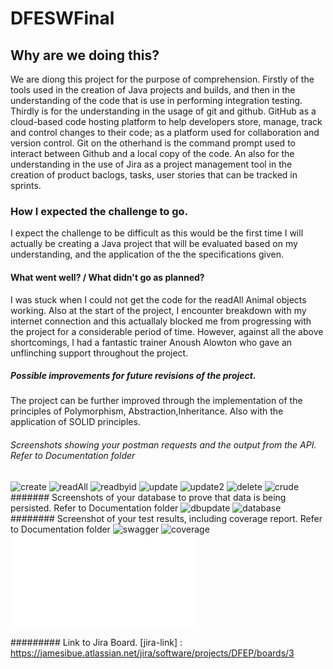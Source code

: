 # DFESWFinal

##	Why are we doing this? 
We are diong this project for the purpose of comprehension. Firstly of the tools used in the creation of Java projects and builds,
and then in the understanding of the code that is use in performing integration testing. Thirdly is for the understanding in the usage of git and github. GitHub as a
cloud-based code hosting platform to help developers store, manage, track and control changes to their code; as a platform used for collaboration and version control.
Git on the otherhand is the command prompt used to interact between Github and a local copy of the code. An also for the understanding in the use of Jira as
a project management tool in the creation of product baclogs, tasks, user stories that can be tracked in sprints.

###	How I expected the challenge to go.
I expect the challenge to be difficult as this would be the first time I will actually be creating a Java project that will be evaluated based on my understanding, 
and the application of the the specifications given.

#### What went well? / What didn't go as planned?
I was stuck when I could not get the code for the readAll Animal objects working. Also at the start of the project, I encounter breakdown with my internet connection and this actuallaly
blocked me from progressing with the project for a considerable period of time. However, against all the above shortcomings, I had a fantastic trainer Anoush Alowton who gave an 
unflinching support throughout the project.


#####	Possible improvements for future revisions of the project.
The project can be further improved through the implementation of the principles of Polymorphism, Abstraction,Inheritance. Also with the application of SOLID principles.

######	Screenshots showing your postman requests and the output from the API. Refer to Documentation folder
![create](/documentation/create.png.png)
![readAll](/documentation/readAll.png.png)
![readbyid](/documentation/readbyid.png.png)
![update](/documentation/update.png2.png)
![update2](/documentation/update.png.png)
![delete](/documentation/delete.png.png)
![crude](/documentation/crud.png.png)
####### Screenshots of your database to prove that data is being persisted. Refer to Documentation folder
![dbupdate](/documentation/Screenshot10Update.png)
![database](/documentation/h2database.png.png)
######## Screenshot of your test results, including coverage report. Refer to Documentation folder
![swagger](/documentation/Screenshot-Swagger%20doc.png)
![coverage](/documentation/coverage.png.png)
![risk assessment](/documentation/RiskAssessment.pdf.pdf)
  
######### Link to Jira Board.
 [jira-link] : https://jamesibue.atlassian.net/jira/software/projects/DFEP/boards/3
